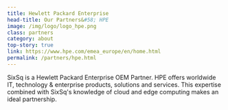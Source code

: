 ```yaml
---
title: Hewlett Packard Enterprise
head-title: Our Partners&#58; HPE
image: /img/logo/logo_hpe.png
class: partners
category: about
top-story: true
link: https://www.hpe.com/emea_europe/en/home.html
permalink: /partners/hpe.html
---
```


SixSq is a Hewlett Packard Enterprise OEM Partner. HPE offers worldwide IT, technology & enterprise products, solutions and services. This expertise combined with SixSq's knowledge of cloud and edge computing makes an ideal partnership. 

 
